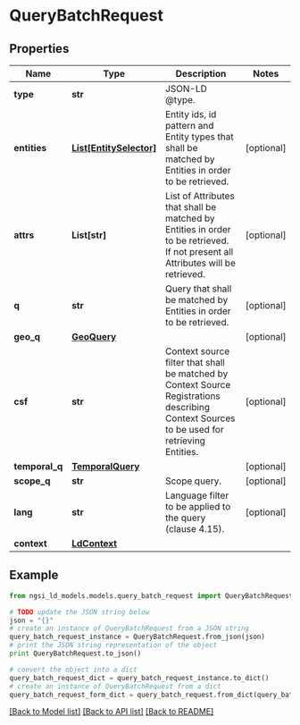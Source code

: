 # QueryBatchRequest


## Properties
Name | Type | Description | Notes
------------ | ------------- | ------------- | -------------
**type** | **str** | JSON-LD @type.  | 
**entities** | [**List[EntitySelector]**](EntitySelector.md) | Entity ids, id pattern and Entity types that shall be matched by Entities in order to be retrieved.  | [optional] 
**attrs** | **List[str]** | List of Attributes that shall be matched by Entities in order to be retrieved. If not present all Attributes will be retrieved.  | [optional] 
**q** | **str** | Query that shall be matched by Entities in order to be retrieved.  | [optional] 
**geo_q** | [**GeoQuery**](GeoQuery.md) |  | [optional] 
**csf** | **str** | Context source filter that shall be matched by Context Source Registrations describing Context Sources to be used for retrieving Entities.  | [optional] 
**temporal_q** | [**TemporalQuery**](TemporalQuery.md) |  | [optional] 
**scope_q** | **str** | Scope query. | [optional] 
**lang** | **str** | Language filter to be applied to the query (clause 4.15). | [optional] 
**context** | [**LdContext**](LdContext.md) |  | 

## Example

```python
from ngsi_ld_models.models.query_batch_request import QueryBatchRequest

# TODO update the JSON string below
json = "{}"
# create an instance of QueryBatchRequest from a JSON string
query_batch_request_instance = QueryBatchRequest.from_json(json)
# print the JSON string representation of the object
print QueryBatchRequest.to_json()

# convert the object into a dict
query_batch_request_dict = query_batch_request_instance.to_dict()
# create an instance of QueryBatchRequest from a dict
query_batch_request_form_dict = query_batch_request.from_dict(query_batch_request_dict)
```
[[Back to Model list]](../README.md#documentation-for-models) [[Back to API list]](../README.md#documentation-for-api-endpoints) [[Back to README]](../README.md)


